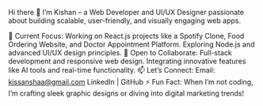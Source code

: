 Hi there 👋
I’m Kishan – a Web Developer and UI/UX Designer passionate about building scalable, user-friendly, and visually engaging web apps.

🌟 Current Focus:
Working on React.js projects like a Spotify Clone, Food Ordering Website, and Doctor Appointment Platform.
Exploring Node.js and advanced UI/UX design principles.
🤝 Open to Collaborate:
Full-stack development and responsive web design.
Integrating innovative features like AI tools and real-time functionality.
📫 Let’s Connect:
Email: kissanshaa@gmail.com
LinkedIn | GitHub
⚡ Fun Fact:
When I’m not coding, I’m crafting sleek graphic designs or diving into digital marketing trends!
